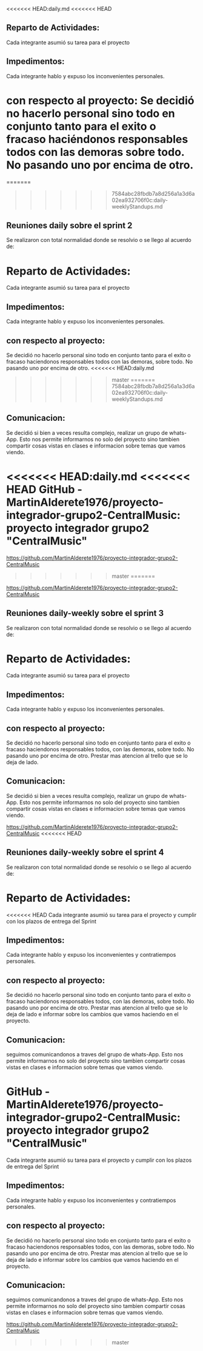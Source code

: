 <<<<<<< HEAD:daily.md
<<<<<<< HEAD
## Reparto de Actividades:
Cada integrante asumió su tarea para el proyecto

## Impedimentos:
Cada integrante hablo y expuso los inconvenientes personales.

con respecto al proyecto:
Se decidió no hacerlo personal sino todo en conjunto tanto para el exito o fracaso haciéndonos responsables todos con las demoras sobre todo. No pasando uno por encima de otro.
=======
=======
>>>>>>> 7584abc28fbdb7a8d256a1a3d6a02ea932706f0c:daily-weeklyStandups.md
## Reuniones daily sobre el sprint 2

Se realizaron con total normalidad donde se resolvio o se llego al acuerdo de:

# Reparto de Actividades:
Cada integrante asumió su tarea para el proyecto

## Impedimentos:

Cada integrante hablo y expuso los inconvenientes personales.

## con respecto al proyecto:
Se decidió no hacerlo personal sino todo en conjunto tanto para el exito o fracaso haciendonos responsables todos con las demoras, sobre todo. No pasando uno por encima de otro.
<<<<<<< HEAD:daily.md
>>>>>>> master
=======
>>>>>>> 7584abc28fbdb7a8d256a1a3d6a02ea932706f0c:daily-weeklyStandups.md

## Comunicacion:
Se decidió si bien a veces resulta complejo, realizar un grupo de whats-App.
Esto nos permite informarnos no solo del proyecto sino tambien compartir cosas vistas en clases e informacion sobre temas que vamos viendo.

<<<<<<< HEAD:daily.md
<<<<<<< HEAD
GitHub - MartinAlderete1976/proyecto-integrador-grupo2-CentralMusic: proyecto integrador grupo2 "CentralMusic"
=======

https://github.com/MartinAlderete1976/proyecto-integrador-grupo2-CentralMusic
>>>>>>> master
=======

https://github.com/MartinAlderete1976/proyecto-integrador-grupo2-CentralMusic


## Reuniones daily-weekly sobre el sprint 3

Se realizaron con total normalidad donde se resolvio o se llego al acuerdo de:

# Reparto de Actividades:
Cada integrante asumió su tarea para el proyecto 

## Impedimentos:

Cada integrante hablo y expuso los inconvenientes personales.

## con respecto al proyecto:
Se decidió no hacerlo personal sino todo en conjunto tanto para el exito o fracaso haciendonos responsables todos, con las demoras, sobre todo. No pasando uno por encima de otro.
Prestar mas atencion al trello que se lo deja de lado.

## Comunicacion:
Se decidió si bien a veces resulta complejo, realizar un grupo de whats-App.
Esto nos permite informarnos no solo del proyecto sino tambien compartir cosas vistas en clases e informacion sobre temas que vamos viendo.


https://github.com/MartinAlderete1976/proyecto-integrador-grupo2-CentralMusic
<<<<<<< HEAD



## Reuniones daily-weekly sobre el sprint 4

Se realizaron con total normalidad donde se resolvio o se llego al acuerdo de:

# Reparto de Actividades:
<<<<<<< HEAD
Cada integrante asumió su tarea para el proyecto y cumplir con los plazos de entrega del Sprint

## Impedimentos:
Cada integrante hablo y expuso los inconvenientes y contratiempos personales.

## con respecto al proyecto:
Se decidió no hacerlo personal sino todo en conjunto tanto para el exito o fracaso haciendonos responsables todos, con las demoras, sobre todo. No pasando uno por encima de otro.
Prestar mas atencion al trello que se lo deja de lado e informar sobre los cambios que vamos haciendo en el proyecto.

## Comunicacion:
seguimos comunicandonos a traves del grupo de whats-App.
Esto nos permite informarnos no solo del proyecto sino tambien compartir cosas vistas en clases e informacion sobre temas que vamos viendo.

GitHub - MartinAlderete1976/proyecto-integrador-grupo2-CentralMusic: proyecto integrador grupo2 "CentralMusic"
=======
Cada integrante asumió su tarea para el proyecto y cumplir con los plazos de entrega del Sprint 

## Impedimentos:

Cada integrante hablo y expuso los inconvenientes y contratiempos personales.

## con respecto al proyecto:

Se decidió no hacerlo personal sino todo en conjunto tanto para el exito o fracaso haciendonos responsables todos, con las demoras, sobre todo. No pasando uno por encima de otro.
Prestar mas atencion al trello que se lo deja de lado e informar sobre los cambios que vamos haciendo en el proyecto.


## Comunicacion:

seguimos comunicandonos a traves  del grupo de whats-App.
Esto nos permite informarnos no solo del proyecto sino tambien compartir cosas vistas en clases e informacion sobre temas que vamos viendo.


https://github.com/MartinAlderete1976/proyecto-integrador-grupo2-CentralMusic
>>>>>>> master
